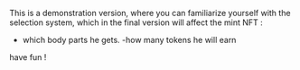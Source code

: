 This is a demonstration version, where you can familiarize yourself with the selection system, which in the final version will affect the mint NFT :

- which body parts he gets. 
-how many tokens he will earn 

have fun !
